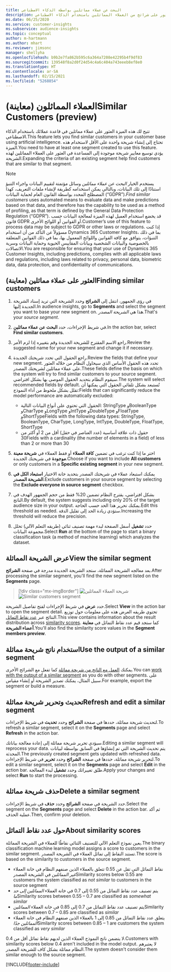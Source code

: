 ```yaml
---
title: البحث عن عملاء مماثلين بواسطة الذكاء الاصطناعي
description: يمكنك العثور على شرائح من العملاء المماثلين باستخدام الذكاء الاصطناعي.
ms.date: 06/25/2020
ms.service: customer-insights
ms.subservice: audience-insights
ms.topic: conceptual
author: m-hartmann
ms.author: mhart
ms.reviewer: jimsonc
manager: shellyha
ms.openlocfilehash: b9b2e7fa862b595c6a364a7208e42295b4f9df83
ms.sourcegitcommit: 139548f8a2d0f24d54c4a6c404a743eeeb8ef8e0
ms.translationtype: HT
ms.contentlocale: ar-SA
ms.lasthandoff: 02/15/2021
ms.locfileid: "5268854"
---
```

# <a name="similar-customers-preview"></a><span data-ttu-id="bedb9-103">العملاء المماثلون (معاينة)</span><span class="sxs-lookup"><span data-stu-id="bedb9-103">Similar Customers (preview)</span></span>

<span data-ttu-id="bedb9-104">تتيح لك هذه الميزة العثور على عملاء مماثلين في قاعدة عملائك باستخدام الذكاء الاصطناعي.</span><span class="sxs-lookup"><span data-stu-id="bedb9-104">This feature lets you find similar customers in your customer base using artificial intelligence.</span></span> <span data-ttu-id="bedb9-105">تحتاج إلى إنشاء شريحة واحدة على الأقل لاستخدام هذه الميزة.</span><span class="sxs-lookup"><span data-stu-id="bedb9-105">You need to have at least one segment created to use this feature.</span></span> <span data-ttu-id="bedb9-106">يؤدي توسيع معايير شريحة موجودة إلى المساعدة في العثور على العملاء المماثلين لهذه الشريحة.</span><span class="sxs-lookup"><span data-stu-id="bedb9-106">Expanding the criteria of an existing segment help find customers that are similar to that segment.</span></span>

> [!NOTE]
> <span data-ttu-id="bedb9-107">يستخدم الخيار *البحث عن عملاء مماثلين* وسائل مؤتمتة لتقييم البيانات واجراء التنبؤ استنادًا إلى تلك البيانات، وبالتالي يمكن استخدامه كطريقة لإنشاء ملفات التعريف، كهذا المصطلح المحدد بواسطة القانون العام لحماية البيانات (“GDPR”).</span><span class="sxs-lookup"><span data-stu-id="bedb9-107">*Find similar customers* uses automated means to evaluate data and make predictions based on that data, and therefore has the capability to be used as a method of profiling, as that term is defined by the General Data Protection Regulation (“GDPR”).</span></span> <span data-ttu-id="bedb9-108">قد يخضع استخدام العميل لهذه الميزة لمعالجة البيانات حسب قانون GDPR أو القوانين أو اللوائح الأخرى.</span><span class="sxs-lookup"><span data-stu-id="bedb9-108">Customer’s use of this feature to process data may be subject to GDPR or other laws or regulations.</span></span> <span data-ttu-id="bedb9-109">إذا كنت مسؤولاً عن التأكد من أن استخدام Dynamics 365 Customer Insights، بما في ذلك التنبؤات، يتوافق مع كافة القوانين واللوائح المعمول بها، بما في ذلك القوانين المتعلقة بالخصوصية والبيانات الشخصية وبيانات المقاييس الحيوية وحماية البيانات وسرية الاتصالات.</span><span class="sxs-lookup"><span data-stu-id="bedb9-109">You are responsible for ensuring that your use of Dynamics 365 Customer Insights, including predictions, complies with all applicable laws and regulations, including laws related to privacy, personal data, biometric data, data protection, and confidentiality of communications.</span></span>

## <a name="finding-similar-customers"></a><span data-ttu-id="bedb9-110">العثور على عملاء مماثلين (معاينة)</span><span class="sxs-lookup"><span data-stu-id="bedb9-110">Finding similar customers</span></span>

1. <span data-ttu-id="bedb9-111">في رؤى الجمهور، انتقل إلى **الشرائح** وحدد الشريحة التي تريد إسناد الشريحة الجديدة إليها.</span><span class="sxs-lookup"><span data-stu-id="bedb9-111">In audience insights, go to **Segments** and select the segment you want to base your new segment on.</span></span> <span data-ttu-id="bedb9-112">هذا هي *الشريحة المصدر*.</span><span class="sxs-lookup"><span data-stu-id="bedb9-112">That's your *source segment*.</span></span>

1. <span data-ttu-id="bedb9-113">في شريط الإجراءات، حدد **البحث عن عملاء مماثلين**.</span><span class="sxs-lookup"><span data-stu-id="bedb9-113">In the action bar, select **Find similar customers**.</span></span>

1. <span data-ttu-id="bedb9-114">راجع الاسم المقترح للشريحة الجديدة وقم بتغييره إذا لزم الأمر.</span><span class="sxs-lookup"><span data-stu-id="bedb9-114">Review the suggested name for your new segment and change it if necessary.</span></span>

1. <span data-ttu-id="bedb9-115">راجع الحقول التي تحدد شريحتك الجديدة.</span><span class="sxs-lookup"><span data-stu-id="bedb9-115">Review the fields that define your new segment.</span></span> <span data-ttu-id="bedb9-116">تحدد هذه الحقول الأساس الذي سيحاول النظام من خلاله العثور على عملاء مماثلين لشريحتك المصدر.</span><span class="sxs-lookup"><span data-stu-id="bedb9-116">These fields define the basis on which the system will try to find similar customers to your source segment.</span></span> <span data-ttu-id="bedb9-117">سيقوم النظام بتحديد الحقول الموصى بها بشكل افتراضي.</span><span class="sxs-lookup"><span data-stu-id="bedb9-117">The system will select recommended fields by default.</span></span>
  <span data-ttu-id="bedb9-118">تُستبعد بشكل تلقائي الحقول التي يمكنها أن تقلل بشكل ملحوظ من أداء النموذج:</span><span class="sxs-lookup"><span data-stu-id="bedb9-118">Fields that can significantly reduce the model performance are automatically excluded:</span></span>
  
   - <span data-ttu-id="bedb9-119">الحقول التي تحتوي على أنواع البيانات التالية: StringType وBooleanType وCharType وLongType وIntType وDoubleType وFloatType وShortType</span><span class="sxs-lookup"><span data-stu-id="bedb9-119">Fields with the following data types: StringType, BooleanType, CharType, LongType, IntType, DoubleType, FloatType, ShortType</span></span>
   - <span data-ttu-id="bedb9-120">حقول ذات علاقة أساسية (عدد العناصر في حقل) أقل من 2 أو أكثر من 30</span><span class="sxs-lookup"><span data-stu-id="bedb9-120">Fields with a cardinality (the number of elements in a field) of less than 2 or more than 30</span></span>

1. <span data-ttu-id="bedb9-121">اختر ما إذا كنت ترغب في تضمين **كافة العملاء** أو فقط العملاء في **شريحة معينة موجودة** في شريحتك الجديدة.</span><span class="sxs-lookup"><span data-stu-id="bedb9-121">Choose if you want to include **All customers** or only customers in a **Specific existing segment** in your new segment.</span></span>

1. <span data-ttu-id="bedb9-122">يمكنك استبعاد عملاء في شريحتك المصدر بتحديد خانة الاختيار **استبعاد الكل في الشريحة المصدر**.</span><span class="sxs-lookup"><span data-stu-id="bedb9-122">Exclude customers in your source segment by selecting the **Exclude everyone in source segment** checkbox.</span></span>

1. <span data-ttu-id="bedb9-123">بشكل افتراضي، يقترح النظام تضمين 20% فقط من حجم الجمهور الهدف في الناتج.</span><span class="sxs-lookup"><span data-stu-id="bedb9-123">By default, the system suggests including only 20% of the target audience size in your output.</span></span> <span data-ttu-id="bedb9-124">يمكنك تحرير هذا الحد حسب الحاجة.</span><span class="sxs-lookup"><span data-stu-id="bedb9-124">Edit this threshold as needed.</span></span> <span data-ttu-id="bedb9-125">ستؤدي زيادة الحد إلى تقليل الدقة.</span><span class="sxs-lookup"><span data-stu-id="bedb9-125">Increasing the threshold will reduce the precision.</span></span>

1. <span data-ttu-id="bedb9-126">حدد **تشغيل** أسفل الصفحة لبدء مهمة تصنيف ثنائي (طريقه التعلم الآلي) تحلل مجموعة البيانات.</span><span class="sxs-lookup"><span data-stu-id="bedb9-126">Select **Run** at the bottom of the page to start a binary classification task (a method of machine learning) which analyzes the dataset.</span></span>

## <a name="view-the-similar-segment"></a><span data-ttu-id="bedb9-127">عرض الشريحة المماثلة</span><span class="sxs-lookup"><span data-stu-id="bedb9-127">View the similar segment</span></span>

<span data-ttu-id="bedb9-128">بعد معالجه الشريحة المماثلة، ستجد الشريحة الجديدة مدرجة في صفحة **الشرائح**.</span><span class="sxs-lookup"><span data-stu-id="bedb9-128">After processing the similar segment, you'll find the new segment listed on the **Segments** page.</span></span>

> [!div class="mx-imgBorder"]
> <span data-ttu-id="bedb9-129">![شريحة العملاء المماثلين](media/expanded-segment.png "شريحة العملاء المماثلين")</span><span class="sxs-lookup"><span data-stu-id="bedb9-129">![Similar customers segment](media/expanded-segment.png "Similar customers segment")</span></span>

<span data-ttu-id="bedb9-130">حدد **عرض** في شريط الإجراءات لفتح تفاصيل الشريحة.</span><span class="sxs-lookup"><span data-stu-id="bedb9-130">Select **View** in the action bar to open the segment detail.</span></span> <span data-ttu-id="bedb9-131">تحتوي طريقه العرض هذه على معلومات حول توزيع النتائج عبر [عدد نقاط التماثل](#about-similarity-scores).</span><span class="sxs-lookup"><span data-stu-id="bedb9-131">This view contains information about the result distribution across [similarity scores](#about-similarity-scores).</span></span> <span data-ttu-id="bedb9-132">كما ستجد قيم عدد نقاط التماثل في **معاينة أعضاء الشريحة**.</span><span class="sxs-lookup"><span data-stu-id="bedb9-132">You'll also find the similarity score values in the **Segment members preview**.</span></span>

## <a name="use-the-output-of-a-similar-segment"></a><span data-ttu-id="bedb9-133">استخدام ناتج شريحة مماثلة</span><span class="sxs-lookup"><span data-stu-id="bedb9-133">Use the output of a similar segment</span></span>

<span data-ttu-id="bedb9-134">يمكنك [العمل مع الناتج من شريحة مماثلة](segments.md) كما تفعل مع الشرائح الأخرى.</span><span class="sxs-lookup"><span data-stu-id="bedb9-134">You can [work with the output of a similar segment](segments.md) as you do with other segments.</span></span> <span data-ttu-id="bedb9-135">على سبيل المثال، يمكنك تصدير الشريحة أو إنشاء مقياس.</span><span class="sxs-lookup"><span data-stu-id="bedb9-135">For example, export the segment or build a measure.</span></span>

## <a name="refresh-and-edit-a-similar-segment"></a><span data-ttu-id="bedb9-136">تحديث وتحرير شريحة مماثلة</span><span class="sxs-lookup"><span data-stu-id="bedb9-136">Refresh and edit a similar segment</span></span>

<span data-ttu-id="bedb9-137">لتحديث شريحة مماثلة، حددها في صفحة **الشرائح** وحدد **تحديث** في شريط الإجراءات.</span><span class="sxs-lookup"><span data-stu-id="bedb9-137">To refresh a similar segment, select it on the **Segments** page and select **Refresh** in the action bar.</span></span>

<span data-ttu-id="bedb9-138">سيؤدي تحرير شريحة مماثلة إلى إعادة معالجة بياناتك.</span><span class="sxs-lookup"><span data-stu-id="bedb9-138">Editing a similar segment will reprocess your data.</span></span> <span data-ttu-id="bedb9-139">يتم تحديث الشريحة التي تم إنشاؤها في السابق بواسطة لبيانات المحدثة.</span><span class="sxs-lookup"><span data-stu-id="bedb9-139">The previously created segment gets updated with refreshed data.</span></span>    
<span data-ttu-id="bedb9-140">لتحرير شريحة مماثلة، حددها في صفحة **الشرائح** وحدد **تحرير** في شريط الإجراءات.</span><span class="sxs-lookup"><span data-stu-id="bedb9-140">To edit a similar segment, select it on the **Segments** page and select **Edit** in the action bar.</span></span> <span data-ttu-id="bedb9-141">طبّق تغييراتك وحدد **تشغيل** لبدء المعالجة.</span><span class="sxs-lookup"><span data-stu-id="bedb9-141">Apply your changes and select **Run** to start the processing.</span></span>

## <a name="delete-a-similar-segment"></a><span data-ttu-id="bedb9-142">حذف شريحة مماثلة</span><span class="sxs-lookup"><span data-stu-id="bedb9-142">Delete a similar segment</span></span>

<span data-ttu-id="bedb9-143">حدد الشريحة في صفحة **الشرائح** وحدد **حذف** في شريط الإجراءات.</span><span class="sxs-lookup"><span data-stu-id="bedb9-143">Select the segment on the **Segments** page and select **Delete** in the action bar.</span></span> <span data-ttu-id="bedb9-144">ثم أكد عملية الحذف.</span><span class="sxs-lookup"><span data-stu-id="bedb9-144">Then, confirm your deletion.</span></span>

## <a name="about-similarity-scores"></a><span data-ttu-id="bedb9-145">حول عدد نقاط التماثل</span><span class="sxs-lookup"><span data-stu-id="bedb9-145">About similarity scores</span></span>

<span data-ttu-id="bedb9-146">يعين نموذج التعلم الآلي للتصنيف الثنائي نقاطًا للعملاء في الشريحة المماثلة.</span><span class="sxs-lookup"><span data-stu-id="bedb9-146">The binary classification machine learning model assigns a score to customers in the similar segment.</span></span> <span data-ttu-id="bedb9-147">تستند النقاط إلى تماثل العملاء في الشريحة المصدر.</span><span class="sxs-lookup"><span data-stu-id="bedb9-147">The score is based on the similarity to customers in the source segment.</span></span>

- <span data-ttu-id="bedb9-148">نقاط التماثل التي تقل عن 0.55 تتعلق بالعملاء الذين صنفهم النظام في خانة العملاء *غير المماثلين* في الشريحة المصدر</span><span class="sxs-lookup"><span data-stu-id="bedb9-148">Similarity scores below 0.55 are customers the system classified as *not similar* to customers in the source segment</span></span>
- <span data-ttu-id="bedb9-149">يتم تصنيف عدد نقاط التماثل من 0.55 إلى 0.7 في خانة العملاء *المماثلين إلى حد ما*</span><span class="sxs-lookup"><span data-stu-id="bedb9-149">Similarity scores between 0.55 – 0.7 are classified as *somewhat similar*</span></span>
- <span data-ttu-id="bedb9-150">يتم تصنيف عدد نقاط التماثل من 0.7 إلى 0.85 في خانة العملاء *المماثلين*</span><span class="sxs-lookup"><span data-stu-id="bedb9-150">Similarity scores between 0.7 – 0.85 are classified as *similar*</span></span>
- <span data-ttu-id="bedb9-151">يتعلق عدد نقاط التماثل من 0.85 إلى 1 بالعملاء الذين صنفهم النظام في خانة العملاء *المماثلين جدًا*</span><span class="sxs-lookup"><span data-stu-id="bedb9-151">Similarity scores between 0.85 – 1 are customers the system classified as *very similar*</span></span>

<span data-ttu-id="bedb9-152">لا يتضمن ناتج النموذج العملاء الذين لديهم نقاط تماثل أقل من 0.4.</span><span class="sxs-lookup"><span data-stu-id="bedb9-152">Customers with similarity scores below 0.4 aren't included in the model output.</span></span> <span data-ttu-id="bedb9-153">لا يعتبرهم النظام مماثلة بشكل كاف للشريحة المصدر.</span><span class="sxs-lookup"><span data-stu-id="bedb9-153">The system doesn't consider them similar enough to the source segment.</span></span>


[!INCLUDE[footer-include](../includes/footer-banner.md)]